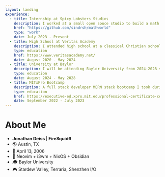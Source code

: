 ```yaml
---
layout: landing
experience:
  - title: Internship at Spicy Lobsters Studios
    description: I worked at a small open souce studio to build a math based educational game
    href: "https://github.com/sindrsh/mathworld"
    type: "work"
    date: July 2023 - Present
  - title: High School at Veritas Academy
    description: I attended high school at a classical Christian school in Austin, TX
    type: education
    href: https://www.veritasacademy.net/
    date: August 2020 - May 2024
  - title: University at Baylor
    description: I will be attending Baylor University from 2024-2028 studying Computer Science with a software engineering concentration
    type: education
    date: August 2024 - May 2028
  - title: MITxPro Bootcamp
    description: A full stack developer MERN stack bootcamp I took during my Junior year of highschool. I achieved a 97% in the course
    type: education
    href: https://executive-ed.xpro.mit.edu/professional-certificate-coding
    date: September 2022 - July 2023
---
```


# About Me

- **Jonathan Deiss | FireSquid6**
- 🌎 Austin, TX
- 🎂 April 13, 2006
- 🔧 Neovim + i3wm + NixOS + Obsidian
- 🎓 Baylor University
- 🎮 Stardew Valley, Terraria, Shenzhen I/O
